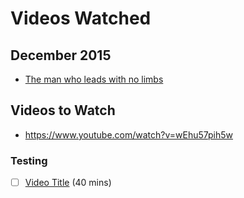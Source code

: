 # Videos Watched

## December 2015
- [The man who leads with no limbs](http://www.bbc.com/capital/story/20150318-leading-without-limbs)

## Videos to Watch
- https://www.youtube.com/watch?v=wEhu57pih5w
### Testing
- [ ] [Video Title](http://google.com) (40 mins)
